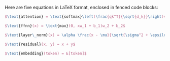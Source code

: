 Here are five equations in LaTeX format, enclosed in fenced code blocks:

```latex
$\text{attention} = \text{softmax}\left(\frac{qk^T}{\sqrt{d_k}}\right)v$
```

```latex
$\text{ffnn}(x) = \text{max}(0, xw_1 + b_1)w_2 + b_2$
```

```latex
$\text{layer\_norm}(x) = \alpha \frac{x - \mu}{\sqrt{\sigma^2 + \epsilon}} + \beta$
```

```latex
$\text{residual}(x, y) = x + y$
```

```latex
$\text{embedding}(token) = E[token]$
```

